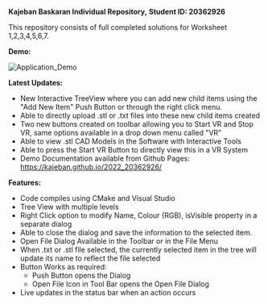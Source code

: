 **Kajeban Baskaran Individual Repository,**
**Student ID: 20362926**

This repository consists of full completed solutions for Worksheet 1,2,3,4,5,6,7.

**Demo:**

![Application_Demo](https://user-images.githubusercontent.com/125026601/224150410-6cede15c-7516-492f-9c71-a83213d62e8c.gif)


**Latest Updates:**
- New Interactive TreeView where you can add new child items using the "Add New Item" Push Button or through the right click menu.
- Able to directly upload .stl or .txt files into these new child items created
- Two new buttons created on toolbar allowing you to Start VR and Stop VR, same options available in a drop down menu called "VR"
- Able to view .stl CAD Models in the Software with Interactive Tools
- Able to press the Start VR Button to directly view this in a VR System
- Demo Documentation available from Github Pages: https://kajeban.github.io/2022_20362926/

**Features:**
- Code compiles using CMake and Visual Studio
- Tree View with multiple levels
- Right Click option to modify Name, Colour (RGB), isVisible property in a separate dialog
- Able to close the dialog and save the information to the selected item.
- Open File Dialog Available in the Toolbar or in the File Menu
- When .txt or .stl file selected, the currently selected item in the tree will update its name to reflect the file selected
- Button Works as required:
	- Push Button opens the Dialog
	- Open File Icon in Tool Bar opens the Open File Dialog
- Live updates in the status bar when an action occurs
